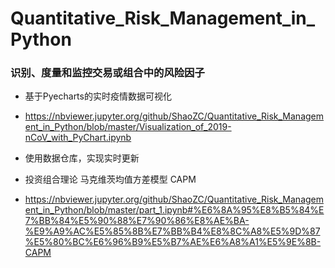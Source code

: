 # Quantitative_Risk_Management_in_Python

### 识别、度量和监控交易或组合中的风险因子

- 基于Pyecharts的实时疫情数据可视化
- https://nbviewer.jupyter.org/github/ShaoZC/Quantitative_Risk_Management_in_Python/blob/master/Visualization_of_2019-nCoV_with_PyChart.ipynb
- 使用数据仓库，实现实时更新

- 投资组合理论 马克维茨均值方差模型 CAPM
- https://nbviewer.jupyter.org/github/ShaoZC/Quantitative_Risk_Management_in_Python/blob/master/part_1.ipynb#%E6%8A%95%E8%B5%84%E7%BB%84%E5%90%88%E7%90%86%E8%AE%BA-%E9%A9%AC%E5%85%8B%E7%BB%B4%E8%8C%A8%E5%9D%87%E5%80%BC%E6%96%B9%E5%B7%AE%E6%A8%A1%E5%9E%8B-CAPM